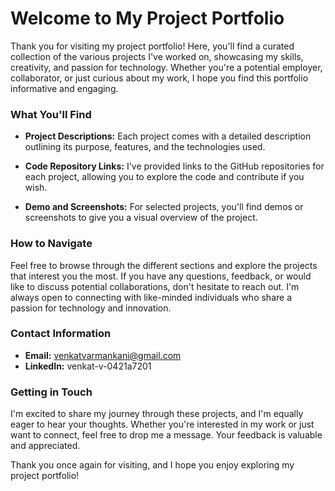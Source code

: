 # Welcome to My Project Portfolio

Thank you for visiting my project portfolio! Here, you'll find a curated collection of the various projects I've worked on, showcasing my skills, creativity, and passion for technology. Whether you're a potential employer, collaborator, or just curious about my work, I hope you find this portfolio informative and engaging.

### What You'll Find

- **Project Descriptions:** Each project comes with a detailed description outlining its purpose, features, and the technologies used.
  
- **Code Repository Links:** I've provided links to the GitHub repositories for each project, allowing you to explore the code and contribute if you wish.

- **Demo and Screenshots:** For selected projects, you'll find demos or screenshots to give you a visual overview of the project.

### How to Navigate

Feel free to browse through the different sections and explore the projects that interest you the most. If you have any questions, feedback, or would like to discuss potential collaborations, don't hesitate to reach out. I'm always open to connecting with like-minded individuals who share a passion for technology and innovation.

### Contact Information

- **Email:** venkatvarmankani@gmail.com
- **LinkedIn:** venkat-v-0421a7201
  
### Getting in Touch

I'm excited to share my journey through these projects, and I'm equally eager to hear your thoughts. Whether you're interested in my work or just want to connect, feel free to drop me a message. Your feedback is valuable and appreciated.

Thank you once again for visiting, and I hope you enjoy exploring my project portfolio!
